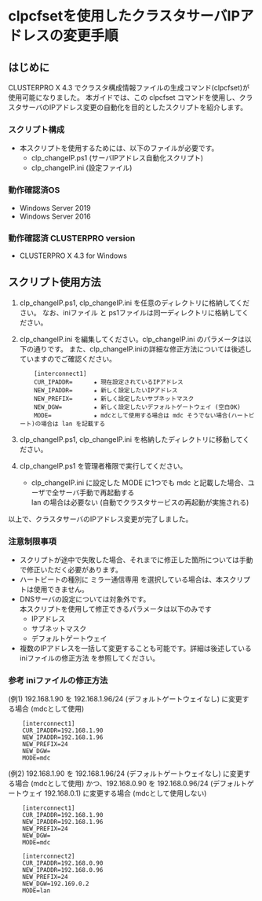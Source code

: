 # clpcfsetを使用したクラスタサーバIPアドレスの変更手順

## はじめに
CLUSTERPRO X 4.3 でクラスタ構成情報ファイルの生成コマンド(clpcfset)が使用可能になりました。
本ガイドでは、この clpcfset コマンドを使用し、クラスタサーバのIPアドレス変更の自動化を目的としたスクリプトを紹介します。

### スクリプト構成
- 本スクリプトを使用するためには、以下のファイルが必要です。  
    - clp_changeIP.ps1 (サーバIPアドレス自動化スクリプト)
    - clp_changeIP.ini (設定ファイル)

###  動作確認済OS
 - Windows Server 2019
 - Windows Server 2016

### 動作確認済 CLUSTERPRO version
 - CLUSTERPRO X 4.3 for Windows


## スクリプト使用方法

1. clp_changeIP.ps1, clp_changeIP.ini を任意のディレクトリに格納してください。
   なお、iniファイル と ps1ファイルは同一ディレクトリに格納してください。
1. clp_changeIP.ini を編集してください。clp_changeIP.ini のパラメータは以下の通りです。 
また、clp_changeIP.iniの詳細な修正方法については後述していますのでご確認ください。

	```
		[interconnect1]
		CUR_IPADDR=      ★ 現在設定されているIPアドレス
		NEW_IPADDR=      ★ 新しく設定したいIPアドレス
		NEW_PREFIX=      ★ 新しく設定したいサブネットマスク
		NEW_DGW=         ★ 新しく設定したいデフォルトゲートウェイ (空白OK)
		MODE=            ★ mdcとして使用する場合は mdc そうでない場合(ハートビート)の場合は lan を記載する
	```

1. clp_changeIP.ps1, clp_changeIP.ini を格納したディレクトリに移動してください。

1. clp_changeIP.ps1 を管理者権限で実行してください。
    -  clp_changeIP.ini に設定した MODE に1つでも mdc と記載した場合、ユーザで全サーバ手動で再起動する  
   lan の場合は必要ない (自動でクラスタサービスの再起動が実施される)

以上で、クラスタサーバのIPアドレス変更が完了しました。

### 注意制限事項
 - スクリプトが途中で失敗した場合、それまでに修正した箇所については手動で修正いただく必要があります。
 - ハートビートの種別に ミラー通信専用 を選択している場合は、本スクリプトは使用できません。
 - DNSサーバの設定については対象外です。  
 本スクリプトを使用して修正できるパラメータは以下のみです
    - IPアドレス
    - サブネットマスク
    - デフォルトゲートウェイ 
 - 複数のIPアドレスを一括して変更することも可能です。詳細は後述している iniファイルの修正方法 を参照してください。

### 参考 iniファイルの修正方法
  (例1) 192.168.1.90 を  192.168.1.96/24 (デフォルトゲートウェイなし) に変更する場合 (mdcとして使用)
```
	[interconnect1]
	CUR_IPADDR=192.168.1.90
	NEW_IPADDR=192.168.1.96
	NEW_PREFIX=24
	NEW_DGW=
	MODE=mdc
```
  (例2) 192.168.1.90 を  192.168.1.96/24 (デフォルトゲートウェイなし) に変更する場合 (mdcとして使用)
      かつ、192.168.0.90 を  192.168.0.96/24 (デフォルトゲートウェイ 192.168.0.1) に変更する場合 (mdcとして使用しない)
```
	[interconnect1]
	CUR_IPADDR=192.168.1.90
	NEW_IPADDR=192.168.1.96
	NEW_PREFIX=24
	NEW_DGW=
	MODE=mdc

	[interconnect2]
	CUR_IPADDR=192.168.0.90
	NEW_IPADDR=192.168.0.96
	NEW_PREFIX=24
	NEW_DGW=192.169.0.2
	MODE=lan
```


